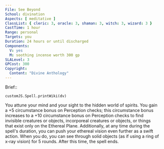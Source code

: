 ```yaml
---
File: See Beyond
School: divination
Aspects: [ meditative ]
ClassList: { cleric: 3, oracle: 3, shaman: 3, witch: 3, wizard: 3 }
CastTime: 1 hour
Range: personal
Targets: you
Duration: 24 hours or until discharged
Components:
  V: yes
  M: soothing incense worth 300 gp
SLALevel: 3
GPCost: 300
Copyright:
  Content: "Divine Anthology"
---
```

Brief:: 

```dataviewjs
customJS.Spell.printWiki(dv)
```

You attune your mind and your sight to the hidden world of spirits. You gain a +5 circumstance bonus on Perception checks; this circumstance bonus increases to a +10 circumstance bonus  on Perception checks to find invisible creatures or objects, incorporeal creatures or objects, or things that exist only on the Ethereal Plane. Additionally, at any time during the spell's duration, you can push your ethereal vision even further as a swift action. When you do, you can see through solid objects (as if using a ring of x-ray vision) for 5 rounds. After this time, the spell ends.
